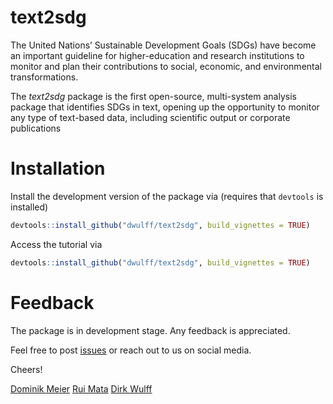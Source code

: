 # text2sdg

The United Nations’ Sustainable Development Goals (SDGs) have become an important guideline for higher-education and research institutions to monitor and plan their contributions to social, economic, and environmental transformations.

The *text2sdg* package is the first open-source, multi-system analysis package that identifies SDGs in text, opening up the opportunity to monitor any type of text-based data, including scientific output or corporate publications

# Installation

Install the development version of the package via (requires that `devtools` is installed)

```r
devtools::install_github("dwulff/text2sdg", build_vignettes = TRUE)
```

Access the tutorial via
```r
devtools::install_github("dwulff/text2sdg", build_vignettes = TRUE)
```

# Feedback

The package is in development stage. Any feedback is appreciated.

Feel free to post [issues](https://github.com/dwulff/text2sdg/issues) or reach out to us on social media.

Cheers!

[Dominik Meier](https://github.com/psychobas) <a href="https://twitter.com/Dominikmeie_r"><i class="fab fa-twitter"></i></i></a>
[Rui Mata](https://github.com/matarui) <a href="https://twitter.com/rui__mata"><i class="fab fa-twitter"></i></i></a>
[Dirk Wulff](https://github.com/dwulff) <a href="https://twitter.com/dirkuwulff"><i class="fab fa-twitter"></i></i></a>
